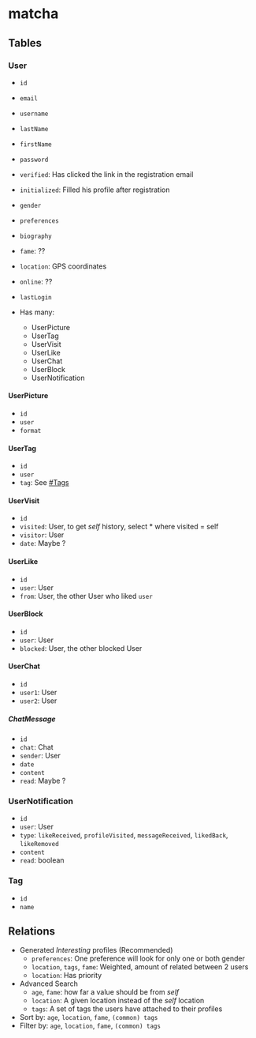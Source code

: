 # matcha

## Tables

### User

- `id`
- `email`
- `username`
- `lastName`
- `firstName`
- `password`
- `verified`: Has clicked the link in the registration email
- `initialized`: Filled his profile after registration
- `gender`
- `preferences`
- `biography`
- `fame`: ??
- `location`: GPS coordinates
- `online`: ??
- `lastLogin`

- Has many:
  - UserPicture
  - UserTag
  - UserVisit
  - UserLike
  - UserChat
  - UserBlock
  - UserNotification

#### UserPicture

- `id`
- `user`
- `format`

#### UserTag

- `id`
- `user`
- `tag`: See [#Tags](#Tags)

#### UserVisit

- `id`
- `visited`: User, to get _self_ history, select \* where visited = self
- `visitor`: User
- `date`: Maybe ?

#### UserLike

- `id`
- `user`: User
- `from`: User, the other User who liked `user`

#### UserBlock

- `id`
- `user`: User
- `blocked`: User, the other blocked User

#### UserChat

- `id`
- `user1`: User
- `user2`: User

##### ChatMessage

- `id`
- `chat`: Chat
- `sender`: User
- `date`
- `content`
- `read`: Maybe ?

### UserNotification

- `id`
- `user`: User
- `type`: `likeReceived`, `profileVisited`, `messageReceived`, `likedBack`, `likeRemoved`
- `content`
- `read`: boolean

### Tag

- `id`
- `name`

## Relations

- Generated _Interesting_ profiles (Recommended)
  - `preferences`: One preference will look for only one or both gender
  - `location`, `tags`, `fame`: Weighted, amount of related between 2 users
  - `location`: Has priority
- Advanced Search
  - `age`, `fame`: how far a value should be from _self_
  - `location`: A given location instead of the _self_ location
  - `tags`: A set of tags the users have attached to their profiles
- Sort by: `age`, `location`, `fame`, `(common) tags`
- Filter by: `age`, `location`, `fame`, `(common) tags`
